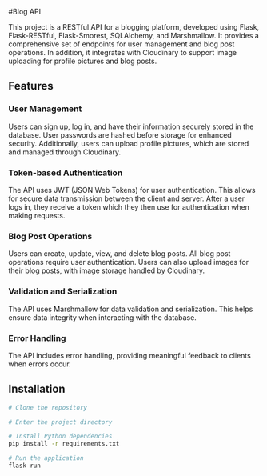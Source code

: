 #Blog API

This project is a RESTful API for a blogging platform, developed using Flask, Flask-RESTful, Flask-Smorest, SQLAlchemy, and Marshmallow. It provides a comprehensive set of endpoints for user management and blog post operations. In addition, it integrates with Cloudinary to support image uploading for profile pictures and blog posts.

## Features

### User Management

Users can sign up, log in, and have their information securely stored in the database. User passwords are hashed before storage for enhanced security. Additionally, users can upload profile pictures, which are stored and managed through Cloudinary.

### Token-based Authentication

The API uses JWT (JSON Web Tokens) for user authentication. This allows for secure data transmission between the client and server. After a user logs in, they receive a token which they then use for authentication when making requests.

### Blog Post Operations

Users can create, update, view, and delete blog posts. All blog post operations require user authentication. Users can also upload images for their blog posts, with image storage handled by Cloudinary.

### Validation and Serialization

The API uses Marshmallow for data validation and serialization. This helps ensure data integrity when interacting with the database.

### Error Handling

The API includes error handling, providing meaningful feedback to clients when errors occur.

## Installation

```bash
# Clone the repository

# Enter the project directory

# Install Python dependencies
pip install -r requirements.txt

# Run the application
flask run
